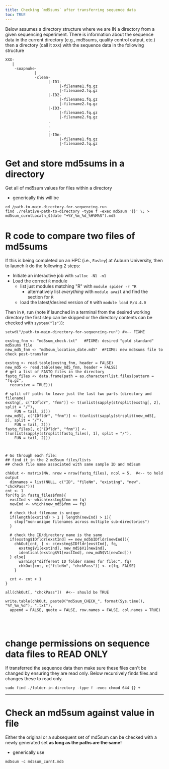 ```yaml
---
title: Checking `md5sums` after transferring sequence data
toc: TRUE
---
```



Below assumes a directory structure where we are IN a directory from a given sequencing experiment. There is information about the sequence data in the current directory (e.g., md5sums, quality control output, etc.) then a directory (call it `XXX`) with the sequence data in the following structure

```
XXX-
   |
    -soapnuke-
             |
             -clean-
                   |-ID1-
                        |-filename1.fq.gz
                        |-filename2.fq.gz
                   |-ID2-
                        |-filename1.fq.gz
                        |-filename2.fq.gz
                   |-ID3-
                        |-filename1.fq.gz
                        |-filename2.fq.gz
                   .
                   .
                   .
                   |-IDn-
                        |-filename1.fq.gz
                        |-filename2.fq.gz
```


# Get and store md5sums in a directory

Get all of md5sum values for files within a directory

  - generically this will be
```
cd /path-to-main-directory-for-sequencing-run 
find ./relative-path-to-directory -type f -exec md5sum '{}' \; > md5sum_curntLocatn_$(date "+%Y_%m_%d_%H%M%S").md5
```


# R code to compare two files of md5sums

If this is being completed on an HPC (i.e., `Easley`) at Auburn University, then to launch `R` do the following 2 steps:

  - Initiate an interactive job with `salloc -N1 -n1`
  - Load the correct `R` module
    - list just modules matching "R" with `module spider -r ^R`
        - alternatively list _everything_ with `module avail` and find the section for `R`
    - load the latest/desired version of `R` with `module load R/4.4.0`
   
Then in `R`, run (note if launched in a terminal from the desired working directory the first step can be skipped or the directory contents can be checked with `system("ls")`):  

```{r md5sum_compare}
setwd("/path-to-main-directory-for-sequencing-run") #<-- FIXME

exstng_fnm <- "md5sum_check.txt"   #FIXME: desired "gold standard" md5sums file
new_md5_fnm <- "md5sum_location_date.md5"  #FIXME: new md5sums file to check post-transfer

exstng <- read.table(exstng_fnm, header = FALSE)
new_md5 <- read.table(new_md5_fnm, header = FALSE)
# get a list of FASTQ files in the directory
fastq_files <- data.frame(path = as.character(list.files(pattern = "fq.gz",
  recursive = TRUE)))

# split off paths to leave just the last two parts (directory and filename)
exstng[, c("IDfldr", "fnm")] <- t(unlist(sapply(strsplit(exstng[, 2], split = "/"),
	FUN = tail, 2)))
new_md5[, c("IDfldr", "fnm")] <- t(unlist(sapply(strsplit(new_md5[, 2], split = "/"),
	FUN = tail, 2)))
fastq_files[, c("IDfldr", "fnm")] <- t(unlist(sapply(strsplit(fastq_files[, 1], split = "/"),
	FUN = tail, 2)))
 


# Go through each file:
## find it in the 2 md5sum files/lists
## check file name associated with same sample ID and md5sum

chkOut <- matrix(NA, nrow = nrow(fastq_files), ncol = 5,  #<-- to hold output
  dimnames = list(NULL, c("ID", "fileNm", "existing", "new", "chckPass")))
cnt <- 1  
for(fq in fastq_files$fnm){
  exstInd <- which(exstng$fnm == fq)
  newInd <- which(new_md5$fnm == fq)
   
  # check that filename is unique
  if(length(exstInd) > 1 | length(newInd) > 1){
    stop("non-unique filenames across multiple sub-directories")
  }
  
  # check the ID/directory name is the same
  if(exstng$IDfldr[exstInd] == new_md5$IDfldr[newInd]){
    chkOut[cnt, ] <- c(exstng$IDfldr[exstInd], fq,
      exstng$V1[exstInd], new_md5$V1[newInd],
      identical(exstng$V1[exstInd], new_md5$V1[newInd]))
  } else{
      warning("different ID folder names for file:", fq)
      chkOut[cnt, c("fileNm", "chckPass")] <- c(fq, FALSE)
    }

  cnt <- cnt + 1
}    

all(chkOut[, "chckPass"])  #<-- should be TRUE

write.table(chkOut, paste0("md5sum_CHECK_", format(Sys.time(), "%Y_%m_%d"), ".txt"),
  append = FALSE, quote = FALSE, row.names = FALSE, col.names = TRUE)
  
  
  
```

# change permissions on sequence data files to READ ONLY

If transferred the sequence data then make sure these files can't be changed by ensuring they are read only. Below recursively finds files and changes these to read only.

```
sudo find ./folder-in-directory -type f -exec chmod 644 {} +
```

--------------------------------------------------------------------------------


# Check an md5sum against value in file

Either the original or a subsequent set of md5sum can be checked with a newly generated set __as long as the paths are the same!__

  - generically use
```
md5sum -c md5sum_curnt.md5
```


